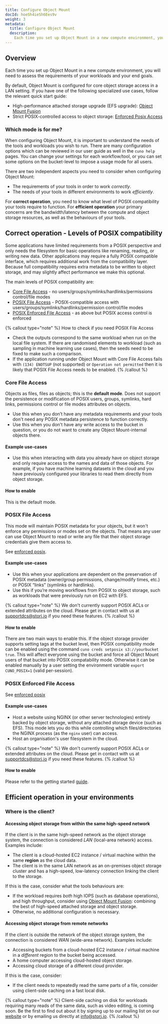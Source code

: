 ```yaml
---
title: Configure Object Mount
docId: hoeSh4ieSh6Ees9v
weight: 3
metadata:
  title: Configure Object Mount
  description:
    Each time you set up Object Mount in a new compute environment, you will need to assess the requirements of your workloads and your end goals.
---
```

## Overview

Each time you set up Object Mount in a new compute environment, you will need to assess the requirements of your workloads and your end goals.

By default, Object Mount is configured for core object storage access in a LAN setting. If you have one of the following specialized use cases, follow the relevant quick start guide:

- High-performance attached storage upgrade (EFS upgrade): [Object Mount Fusion](../getting-started/object-mount-fusion)
- Strict POSIX-controlled access to object storage: [Enforced Posix Access](../getting-started/enforced-posix-access)

### Which mode is for me?

When configuring Object Mount, it is important to understand the needs of the tools and workloads you wish to run. 
There are many configuration options which can be reviewed in our user guide as well in the `cuno help` pages. You can change your settings for each workflow/tool, or you can set some options on the bucket-level to impose a usage mode for all users.

There are two independent aspects you need to consider when configuring Object Mount:

- The requirements of your tools in order to work *correctly*.
- The needs of your tools in different environments to work *efficiently*.

For **correct operation**, you need to know what level of POSIX compatibility your tools require to function. 
For **efficient operation** your primary concerns are the bandwidth/latency between the compute and object storage resources, as well as the behaviours of your tools.

## Correct operation - Levels of POSIX compatibility

Some applications have limited requirements from a POSIX perspective and only needs the filesystem for basic operations like renaming, reading, or writing new data. 
Other applications may require a fully POSIX compatible interface, which requires additional work from the compatibility layer. Because full compatibility requires extra metadata to be written to object storage, and may slightly affect performance we make this optional.

The main levels of POSIX compatibility are:

- [Core File Access](#core-file-access) - no users/groups/symlinks/hardlinks/permissions control/file modes
- [POSIX File Access](#posix-file-access) - POSIX-compatible access with users/groups/symlinks/hardlinks/permission control/file modes
- [POSIX Enforced File Access](#posix-enforced-file-access) - as above but POSIX access control is enforced

{% callout type="note"  %}
How to check if you need POSIX File Access

- Check the outputs correspond to the same workload when run on the local file system. If there are randomised elements to workload (such as sampling in machine learning use cases), then the seeds need to be fixed to make such a comparison.
- If the application running under Object Mount with Core File Access fails with `(134) ENOTSUP` (not supported) or `Operation not permitted` then it is likely that POSIX File Access needs to be enabled.
{% /callout %}

### Core File Access

Objects as files, files as objects; this is the **default mode**. Does not support the persistence or modification of POSIX users, groups, symlinks, hard links, permissions control or file modes attributes on objects.

- Use this when you don’t have any metadata requirements and your tools don't need any POSIX metadata persistence to function correctly.
- Use this when you don't have any write access to the bucket in question, or you do not want to create any Object Mount-internal objects there.

#### Example use-cases

- Use this when interacting with data you already have on object storage and only require access to the names and data of those objects. For example, if you have machine learning datasets in the cloud and you have previously configured your libraries to read them directly from object storage.

#### How to enable

This is the default mode.

### POSIX File Access

This mode will maintain POSIX metadata for your objects, but it won't enforce any permissions or modes set on the objects. That means any user can use Object Mount to read or write any file that their object storage credentials give them access to.

See [enforced posix](../installation/enforced-posix).

#### Example use-cases

- Use this when your applications are dependent on the preservation of POSIX metadata (owner/group permissions, change/modify times, etc.) or POSIX “links” (symlinks or hardlinks).
- Use this if you’re moving workflows from POSIX to object storage, such as workloads that were previously run on EC2 with EFS.

{% callout type="note"  %}
We don't currently support POSIX ACLs or extended attributes on the cloud. Please get in contact with us at [supportdcs@storj.io](mailto:supportdcs@storj.io) if you need these features.
{% /callout %}

#### How to enable

There are two main ways to enable this. If the object storage provider supports setting tags at the bucket level, then POSIX compatibility mode can be enabled using the command `cuno creds setposix s3://yourbucket true`. This will affect everyone using the bucket and force all Object Mount users of that bucket into POSIX compatability mode. Otherwise it can be enabled manually by a user setting the environment variable `export CUNO_POSIX=1` (valid per-session).

### POSIX Enforced File Access

See [enforced posix](../installation/enforced-posix)

#### Example use-cases

- Host a website using NGINX (or other server technologies) entirely backed by object storage, without any attached storage device (such as EFS). This mode lets you do this while controlling which files/directories the NGINX process (as the `nginx` user) can access.
- Host an organisation's user filesystem in the cloud.

{% callout type="note"  %}
We don't currently support POSIX ACLs or extended attributes on the cloud. Please get in contact with us at [supportdcs@storj.io](mailto:supportdcs@storj.io) if you need these features.
{% /callout %}

#### How to enable

Please refer to the getting started [guide](../getting-started/enforced-posix-access).

## Efficient operation in your environments

### Where is the client?

#### Accessing object storage from within the same high-speed network

If the client is in the same high-speed network as the object storage system, the connection is considered *LAN* (local-area network) access. Examples include:

- The client is a cloud-hosted EC2 instance / virtual machine within the same **region** as the cloud data.
- The client is in the same LAN network as an on-premises object storage cluster and has a high-speed, low-latency connection linking the client to the storage.

If this is the case, consider what the tools behaviours are:

- If the workload requires *both* high IOPS (such as database operations), and high throughput, consider using [Object Mount Fusion](../getting-started/object-mount-fusion): combining the best of high-speed attached storage and object storage.
- Otherwise, no additional configuration is necessary.

#### Accessing object storage from remote networks

If the client is outside the network of the object storage system, the connection is considered *WAN* (wide-area network). Examples include:

- Accessing buckets from a cloud-hosted EC2 instance / virtual machine in a *different* region to the bucket being accessed.
- A home computer accessing cloud-hosted object storage.
- Accessing cloud storage of a different cloud provider.

If this is the case, consider:

- If the client needs to repeatedly read the same parts of a file, consider using client-side caching on a fast local disk.

{% callout type="note"  %}
Client-side caching on disk for workloads requiring many reads of the same data, such as video editing, is coming soon. Be the first to find out about it by signing up to our mailing list on our [website](https://storj.io) or by emailing us directly at [info@storj.io](mailto:info@storj.io).
{% /callout %}
